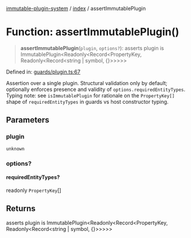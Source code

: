 [immutable-plugin-system](../../README.md) / [index](../README.md) / assertImmutablePlugin

# Function: assertImmutablePlugin()

> **assertImmutablePlugin**(`plugin`, `options?`): asserts plugin is ImmutablePlugin\<Readonly\<Record\<PropertyKey, Readonly\<Record\<string \| symbol, \{\}\>\>\>\>\>

Defined in: [guards/plugin.ts:67](https://github.com/agladysh/immutable-plugin-system/blob/6e42ed226f57386126fa674261cc4cffcef8c585/src/guards/plugin.ts#L67)

Assertion over a single plugin. Structural validation only by default;
optionally enforces presence and validity of `options.requiredEntityTypes`.
Typing note: see `isImmutablePlugin` for rationale on the `PropertyKey[]`
shape of `requiredEntityTypes` in guards vs host constructor typing.

## Parameters

### plugin

`unknown`

### options?

#### requiredEntityTypes?

readonly `PropertyKey`[]

## Returns

asserts plugin is ImmutablePlugin\<Readonly\<Record\<PropertyKey, Readonly\<Record\<string \| symbol, \{\}\>\>\>\>\>
